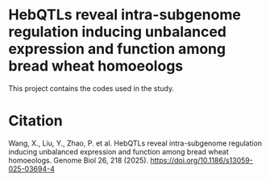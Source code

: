 # HebQTLs reveal intra-subgenome regulation inducing unbalanced expression and function among bread wheat homoeologs
This project contains the codes used in the study.
# Citation
Wang, X., Liu, Y., Zhao, P. et al. HebQTLs reveal intra-subgenome regulation inducing unbalanced expression and function among bread wheat homoeologs. Genome Biol 26, 218 (2025). https://doi.org/10.1186/s13059-025-03694-4
